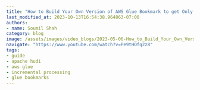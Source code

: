 ```yaml
---
title: "How to Build Your Own Version of AWS Glue Bookmark to get Only New Incremental Files"
last_modified_at: 2023-10-13T16:54:38.964863-07:00
authors:
- name: Soumil Shah
category: blog
image: /assets/images/video_blogs/2023-05-06-How_to_Build_Your_Own_Version_of_AWS_Glue_Bookmark_to_get_Only_New_Incremental_Files.png
navigate: "https://www.youtube.com/watch?v=Pe9tHOfq2z8"
tags:
- guide
- apache hudi
- aws glue
- incremental processing
- glue bookmarks
---
```

